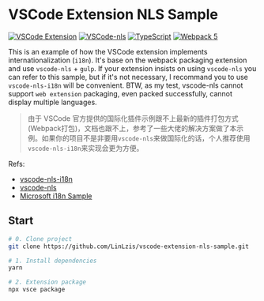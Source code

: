 # VSCode Extension NLS Sample

[![VSCode Extension](https://img.shields.io/badge/Framework-VSCode-0066b8)](https://code.visualstudio.com/api)
[![VSCode-nls](https://img.shields.io/badge/Framework-vscode-nls-0066b8)](https://reactjs.org/)
[![TypeScript](https://img.shields.io/badge/Language-TypeScript-3178c6)](https://www.typescriptlang.org/)
[![Webpack 5](https://img.shields.io/badge/Develop-webpack-eaf8ff)](https://webpack.js.org/concepts/)

This is an example of how the VSCode extension implements internationalization (`i18n`). It's base on the webpack packaging extension and use `vscode-nls` + `gulp`.
If your extension insists on using `vscode-nls` you can refer to this sample, but if it's not necessary, I recommand you to use `vscode-nls-i18n` will be convenient. 
BTW, as my test, vscode-nls cannot support `web extension` packaging, even packed successfully, cannot display multiple languages.

> 由于 VSCode 官方提供的国际化插件示例跟不上最新的插件打包方式(Webpack打包)，文档也跟不上，参考了一些大佬的解决方案做了本示例。如果你的项目不是非要用`vscode-nls`来做国际化的话，个人推荐使用`vscode-nls-i18n`来实现会更为方便。

Refs:
* [vscode-nls-i18n](https://github.com/axetroy/vscode-nls-i18n)
* [vscode-nls](https://github.com/microsoft/vscode-nls)
* [Microsoft i18n Sample](https://github.com/microsoft/vscode-extension-samples/tree/main/i18n-sample)


## Start

```bash
# 0. Clone project
git clone https://github.com/LinLzis/vscode-extension-nls-sample.git

# 1. Install dependencies
yarn

# 2. Extension package
npx vsce package
```
